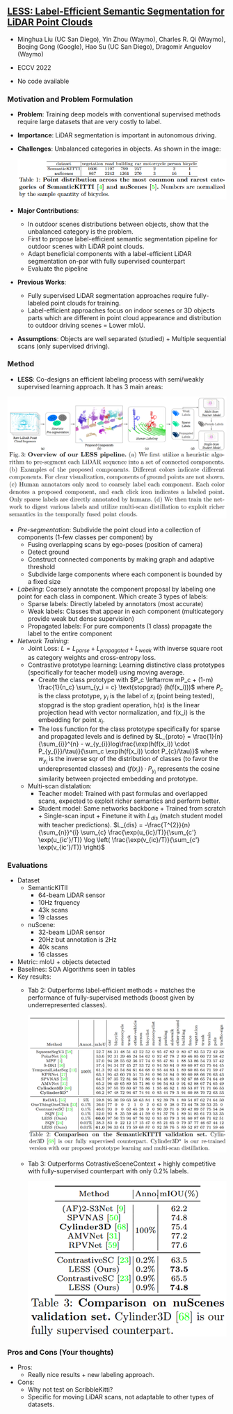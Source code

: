 ## [LESS: Label-Efficient Semantic Segmentation for LiDAR Point Clouds](https://arxiv.org/abs/2210.08064)

* Minghua Liu (UC San Diego), Yin Zhou (Waymo), Charles R. Qi (Waymo), Boqing Gong (Google), Hao Su (UC San Diego), Dragomir Anguelov (Waymo)

* ECCV 2022

* No code available

### Motivation and Problem Formulation

* **Problem**: Training deep models with conventional supervised methods require large datasets that are very costly to label.
* **Importance**: LiDAR segmentation is important in autonomous driving.
* **Challenges**: Unbalanced categories in objects. As shown in the image:
  
  ![Distribucion](./Distribucion.png)
  
* **Major Contributions**:
   * In outdoor scenes distributions between objects, show that the unbalanced category is the problem.
   * First to propose label-efficient semantic segmentation pipeline for outdoor scenes with LiDAR point clouds.
   * Adapt beneficial components with a label-efficient LiDAR segmentation on-par with fully supervised counterpart
   * Evaluate the pipeline

* **Previous Works**:
   * Fully supervised LiDAR segmentation approaches require fully-labeled point clouds for training.
   * Label-efficient approaches focus on indoor scenes or 3D objects parts which are different in point cloud appearance and distribution to outdoor driving scenes = Lower mIoU.

* **Assumptions**: Objects are well separated (studied) + Multiple sequential scans (only supervised driving).

### Method

* **LESS**: Co-designs an efficient labeling process with semi/weakly supervised learning approach. It has 3 main areas:

![Method](./Method.png)

  * *Pre-segmentation*: Subdivide the point cloud into a collection of components (1-few classes per component) by
    * Fusing overlapping scans by ego-poses (position of camera)
    * Detect ground
    * Construct connected components by making graph and adaptive threshold
    * Subdivide large components where each component is bounded by a fixed size
  * *Labeling*: Coarsely annotate the component proposal by labeling one point for each class in component. Which create 3 types of labels:
    * Sparse labels: Directly labeled by annotators (most accurate)
    * Weak labels: Classes that appear in each component (multicategory provide weak but dense supervision)
    * Propagated labels: For pure components (1 class) propagate the label to the entire component
  * *Network Training*:
    * Joint Loss: $L = L_{parse} + L_{propagated} + L_{weak}$  with inverse square root as category weights and cross-entropy loss.
    * Contrastive prototype learning: Learning distinctive class prototypes (specifically for teacher model) using moving average.
      * Create the class prototype with $P_c \leftarrow mP_c + (1-m) \frac{1}{n_c} \sum_{y_i = c} \text{stopgrad} (h(f(x_i)))$ where $P_c$ is the class prototype, $y_i$ is the label of $x_i$ (point being tested), $\text{stopgrad}$ is the stop gradient operation, h(x) is the linear projection head with vector normalization, and f(x_i) is the embedding for point $x_i$.
      * The loss function for the class prototype specifically for sparse and propagated levels and is defined by $L_{proto} = \frac{1}{n} {\sum_{i}}^{n} - w_{y_{i}}log\frac{\exp(h(f(x_i)) \cdot P_{y_{i}}/\tau)}{\sum_c \exp(h(f(x_i)) \cdot P_{c}/\tau)}$ where $w_{y_{i}}$ is the inverse sqr of the distribution of classes (to favor the underepresented classes) and $(f(x_i)) \cdot P_{y_{i}}$ represents the cosine similarity between projected embedding and prototype.
    * Multi-scan distalation:
      * Teacher model: Trained with past formulas and overlapped scans, expected to exploit richer semantics and perform better.
      * Student model: Same networks backbone + Trained from scratch + Single-scan input + Finetune it with $L_{dis}$ (match student model with teacher predictions). $L_{dis} = -\frac{T^{2}}{n} {\sum_{n}}^{i} \sum_{c} \frac{\exp(u_{ic}/T)}{\sum_{c'} \exp(u_{ic'}/T)} \log \left( \frac{\exp(v_{ic}/T)}{\sum_{c'} \exp(v_{ic'}/T)} \right)$

### Evaluations

* Dataset
   * SemanticKITII
      * 64-beam LiDAR sensor
      * 10Hz frquency
      * 43k scans
      * 19 classes
   * nuScene:
      * 32-beam LiDAR sensor
      * 20Hz but annotation is 2Hz
      * 40k scans
      * 16 classes
* Metric: mIoU + objects detected
* Baselines: SOA Algorithms seen in tables
* Key results:
   * Tab 2: Outperforms label-efficient methods + matches the performance of fully-supervised methods (boost given by underrepresented classes).
     
     ![Table_2](./Table_2.png)
  
   * Tab 3: Outperforms CotrastiveSceneContext + highly competitive with fully-supervised counterpart with only 0.2% labels.

     ![Table_3](./Table_3.png)

### Pros and Cons (Your thoughts)

* Pros:
   * Really nice results + new labeling approach.
* Cons:
   * Why not test on ScribbleKitti?
   * Specific for moving LiDAR scans, not adaptable to other types of datasets.
